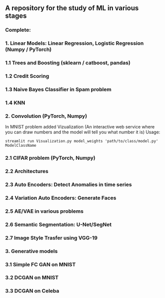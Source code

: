 ## A repository for the study of ML in various stages

### Complete:

### 1. Linear Models: Linear Regression, Logistic Regression (Numpy / PyTorch)
### 1.1 Trees and Boosting (sklearn / catboost, pandas)
### 1.2 Credit Scoring
### 1.3 Naive Bayes Classifier in Spam problem
### 1.4 KNN

### 2. Convolution (PyTorch, Numpy)
In MNIST problem added Vizualization
(An interactive web service where you can draw numbers and the model will tell you what number it is)
Usage:

```
streamlit run Visualization.py model_weights 'path/to/class/model.py' ModelClassName
```

### 2.1 CIFAR problem (PyTorch, Numpy)
### 2.2 Architectures
### 2.3 Auto Encoders: Detect Anomalies in time series
### 2.4 Variation Auto Encoders: Generate Faces
### 2.5 AE/VAE in various problems
### 2.6 Semantic Segmentation: U-Net/SegNet
### 2.7 Image Style Trasfer using VGG-19
 
### 3. Generative models
### 3.1 Simple FC GAN on MNIST
### 3.2 DCGAN on MNIST
### 3.3 DCGAN on Celeba
